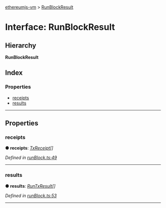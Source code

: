 [ethereumjs-vm](../README.md) > [RunBlockResult](../interfaces/runblockresult.md)

# Interface: RunBlockResult

## Hierarchy

**RunBlockResult**

## Index

### Properties

* [receipts](runblockresult.md#receipts)
* [results](runblockresult.md#results)

---

## Properties

<a id="receipts"></a>

###  receipts

**● receipts**: *[TxReceipt](txreceipt.md)[]*

*Defined in [runBlock.ts:49](https://github.com/ethereumjs/ethereumjs-vm/blob/d660c58/packages/vm/lib/runBlock.ts#L49)*

___
<a id="results"></a>

###  results

**● results**: *[RunTxResult](runtxresult.md)[]*

*Defined in [runBlock.ts:53](https://github.com/ethereumjs/ethereumjs-vm/blob/d660c58/packages/vm/lib/runBlock.ts#L53)*

___

